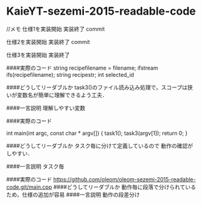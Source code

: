 # KaieYT-sezemi-2015-readable-code
//メモ
仕様1を実装開始
実装終了
commit

仕様2を実装開始
実装終了
commit

仕様3を実装開始
実装終了

####実際のコード
string recipefilename = filename;
ifstream ifs(recipefilename);
string recipestr;
int selected_id

####どうしてリーダブルか
task3()のファイル読み込み処理で，スコープは狭いが変数名が簡単に理解できるよう工夫．

####一言説明
理解しやすい変数


####実際のコード

int main(int argc, const char * argv[]) {
    task1();
    task3(argv[1]);
    return 0;
}

####どうしてリーダブルか
タスク毎に分けて定義しているので
動作の確認がしやすい．

####一言説明
タスク毎


####実際のコード
https://github.com/oleom/oleom-sezemi-2015-readable-code.git/main.cpp
####どうしてリーダブルか
動作毎に段落で分けられているため，仕様の追加が容易
####一言説明
動作の段差分け
